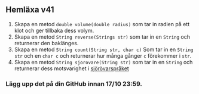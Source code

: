 ## Hemläxa v41

1. Skapa en metod ```double volume(double radius)``` som tar in radien på ett klot och ger tillbaka dess volym.
2. Skapa en metod ```String reverse(Strings str)``` som tar in en ```String``` och returnerar den baklänges.
3. Skapa en metod ```String count(String str, char c)``` Som tar in en ```String str``` och en ```char c``` och returnerar hur många gånger ```c``` förekommer i ```str```.
4. Skapa en metod ```String sjorovare(String str)``` som tar in en ```String``` och returnerar dess motsvarighet i [sjörövarspråket](https://sv.wikipedia.org/wiki/R%C3%B6varspr%C3%A5ket)

### Lägg upp det på din GitHub innan 17/10 23:59.
